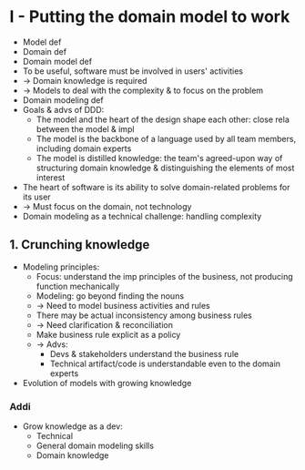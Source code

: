 # I - Putting the domain model to work
- Model def
- Domain def
- Domain model def
- To be useful, software must be involved in users' activities
- -> Domain knowledge is required
- -> Models to deal with the complexity & to focus on the problem
- Domain modeling def
- Goals & advs of DDD:
  - The model and the heart of the design shape each other:
  close rela between the model & impl
  - The model is the backbone of a language used by all team members, including domain experts
  - The model is distilled knowledge:
  the team's agreed-upon way of structuring domain knowledge & distinguishing the elements of most interest
- The heart of software is its ability to solve domain-related problems for its user
- -> Must focus on the domain, not technology
- Domain modeling as a technical challenge: handling complexity

## 1. Crunching knowledge
- Modeling principles:
  - Focus: understand the imp principles of the business, not producing function mechanically
  - Modeling: go beyond finding the nouns
  - -> Need to model business activities and rules
  - There may be actual inconsistency among business rules
  - -> Need clarification & reconciliation
  - Make business rule explicit as a policy
  - -> Advs:
    - Devs & stakeholders understand the business rule
    - Technical artifact/code is understandable even to the domain experts
- Evolution of models with growing knowledge

### Addi
- Grow knowledge as a dev:
  - Technical
  - General domain modeling skills
  - Domain knowledge
